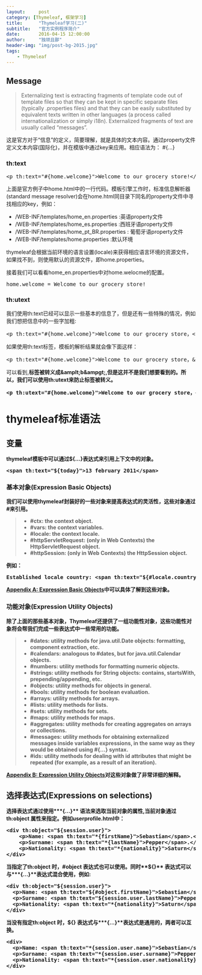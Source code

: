 ```yaml
---
layout:     post
category: [Thymeleaf, 框架学习]
title:      "Thymeleaf学习(二)"
subtitle:   "官方实例程序简介"
date:       2016-04-15 12:00:00
author:     "独顽且鄙"
header-img: "img/post-bg-2015.jpg"
tags:
    - Thymeleaf
---
```



## Message

> Externalizing text is extracting fragments of template code out of template files so that they can be kept in specific separate files (typically .properties files) and that they can be easily substituted by equivalent texts written in other languages (a process called internationalization or simply i18n). Externalized fragments of text are usually called “messages”.

这是官方对于“信息”的定义，简要理解，就是具体的文本内容。通过property文件定义文本内容(国际化)，并在模版中通过key来应用。相应语法为： #{...}

### th:text

<pre class="prettyprint linenums html">
&lt;p th:text="#{home.welcome}"&gt;Welcome to our grocery store!&lt;/p&gt;
</pre>

上面是官方例子中home.html中的一行代码。模板引擎工作时，标准信息解析器(standard message resolver)会在home.html同目录下同名的property文件中寻找相应的key，例如：

- /WEB-INF/templates/home_en.properties :英语property文件
- /WEB-INF/templates/home_es.properties :西班牙语property文件
- /WEB-INF/templates/home_pt_BR.properties : 葡萄牙语property文件
- /WEB-INF/templates/home.properties :默认环境

thymeleaf会根据当前环境的语言设置(locale)来获得相应语言环境的资源文件，如果找不到，则使用默认的资源文件，即home.properties。

接着我们可以看看home_en.properties中对home.welocme的配置。
<pre class="prettyprint linenums html">
home.welcome = Welcome to our grocery store!
</pre>

### th:utext

我们使用th:text已经可以显示一些基本的信息了，但是还有一些特殊的情况，例如我们想把信息中的一些字加粗:
<pre class="prettyprint linenums html">
&lt;p th:text="#{home.welcome}"&gt;Welcome to our grocery store，&lt;b&gt;duwanqiebi&lt;/b&gt;!&lt;/p&gt;
</pre>
如果使用th:text标签，模板的解析结果就会像下面这样：
<pre class="prettyprint linenums html">
&lt;p th:text="#{home.welcome}"&gt;Welcome to our grocery store，&amplt;b&ampgt;duwanqiebi&amplt;/b&ampgt;!&lt;/p&gt;
</pre>

可以看到,<b>标签被转义成&amplt;b&ampgt;,但是这并不是我们想要看到的。所以，我们可以使用th:utext来防止标签被转义。
<pre class="prettyprint linenums">
&lt;p th:utext="#{home.welcome}"&gt;Welcome to our grocery store，&lt;b&gt;duwanqiebi&lt;/b&gt;!&lt;/p&gt;
</pre>

# thymeleaf标准语法

## 变量
thymeleaf模板中可以通过${...}表达式来引用上下文中的对象。
<pre class="prettyprint linenums">
&lt;span th:text="${today}"&gt;13 february 2011&lt;/span&gt;
</pre>

### 基本对象(Expression Basic Objects)

我们可以使用thymeleaf封装好的一些对象来提高表达式的灵活性，这些对象通过#来引用。

> - **#ctx:** the context object.
> - **#vars:** the context variables.
> - **#locale:** the context locale.
> - **#httpServletRequest:** (only in Web Contexts) the HttpServletRequest object.
> - **#httpSession:** (only in Web Contexts) the HttpSession object.

例如：
<pre class="prettyprint linenums">
Established locale country: &lt;span th:text="${#locale.country}"&gt;US&lt;/span&gt;
</pre>

[Appendix A: Expression Basic Objects](http://www.thymeleaf.org/doc/tutorials/2.1/usingthymeleaf.html#appendix-a-expression-basic-objects)中可以具体了解到这些对象。

### 功能对象(Expression Utility Objects)

除了上面的那些基本对象，Thymeleaf还提供了一组功能性对象，这些功能性对象将会帮我们完成一些表达式中一些常用的功能。

> - **#dates:** utility methods for java.util.Date objects: formatting, component extraction, etc.
> - **#calendars:** analogous to #dates, but for java.util.Calendar objects.
> - **#numbers:** utility methods for formatting numeric objects.
> - **#strings:** utility methods for String objects: contains, startsWith, prepending/appending, etc.
> - **#objects:** utility methods for objects in general.
> - **#bools:** utility methods for boolean evaluation.
> - **#arrays:** utility methods for arrays.
> - **#lists:** utility methods for lists.
> - **#sets:** utility methods for sets.
> - **#maps:** utility methods for maps.
> - **#aggregates:** utility methods for creating aggregates on arrays or collections.
> - **#messages:** utility methods for obtaining externalized messages inside variables expressions, in the same way as they would be obtained using #{…} syntax.
> - **#ids:** utility methods for dealing with id attributes that might be repeated (for example, as a result of an iteration).

[Appendix B: Expression Utility Objects](http://www.thymeleaf.org/doc/tutorials/2.1/usingthymeleaf.html#appendix-b-expression-utility-objects)对这些对象做了非常详细的解释。


## 选择表达式(Expressions on selections)

选择表达式通过使用***{...}** 语法来选取当前对象的属性,当前对象通过**th:object** 属性来指定。例如userprofile.html中：
<pre class="prettyprint linenums">
&lt;div th:object="${session.user}"&gt;
    &lt;p&gt;Name: &lt;span th:text="*{firstName}"&gt;Sebastian&lt;/span&gt;.&lt;/p&gt;
    &lt;p&gt;Surname: &lt;span th:text="*{lastName}"&gt;Pepper&lt;/span&gt;.&lt;/p&gt;
    &lt;p&gt;Nationality: &lt;span th:text="*{nationality}"&gt;Saturn&lt;/span&gt;.&lt;/p&gt;
&lt;/div&gt;
</pre>

当指定了**th:object** 时，**#object** 表达式也可以使用。同时**${}** 表达式可以与***{...}**表达式混合使用，例如:
<pre class="prettyprint linenums">
&lt;div th:object="${session.user}"&gt;
  &lt;p&gt;Name: &lt;span th:text="${#object.firstName}"&gt;Sebastian&lt;/span&gt;.&lt;/p&gt;
  &lt;p&gt;Surname: &lt;span th:text="${session.user.lastName}"&gt;Pepper&lt;/span&gt;.&lt;/p&gt;
  &lt;p&gt;Nationality: &lt;span th:text="*{nationality}"&gt;Saturn&lt;/span&gt;.&lt;/p&gt;
&lt;/div&gt;
</pre>

当没有指定**th:object** 时，**${}** 表达式与***{...}**表达式是通用的，两者可以互换。
<pre class="prettyprint linenums">
&lt;div&gt;
  &lt;p&gt;Name: &lt;span th:text="*{session.user.name}"&gt;Sebastian&lt;/span&gt;.&lt;/p&gt;
  &lt;p&gt;Surname: &lt;span th:text="*{session.user.surname}"&gt;Pepper&lt;/span&gt;.&lt;/p&gt;
  &lt;p&gt;Nationality: &lt;span th:text="*{session.user.nationality}"&gt;Saturn&lt;/span&gt;.&lt;/p&gt;
&lt;/div&gt;
<pre>